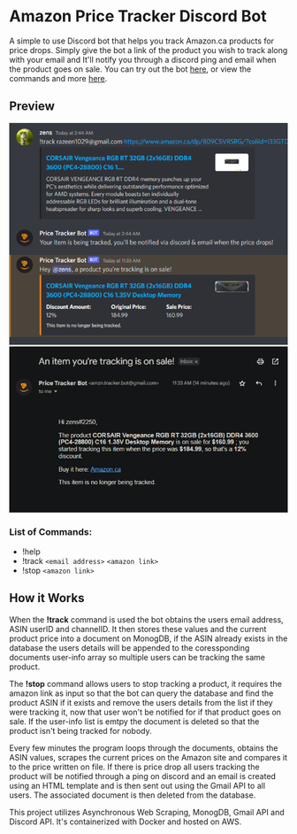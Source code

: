 # Amazon Price Tracker Discord Bot 

A simple to use Discord bot that helps you track Amazon.ca products for price drops. Simply give the bot a link of the product you wish to track along with your email and It'll notify you through a discord ping and email when the product goes on sale. You can try out the bot [here](https://bit.ly/Price-Tracker-Bot), or view the commands and more [here](#list-of-commands).

## Preview
<p align="center">
  <img src="images/discord.png"><br>
  <img src="images/email.png">
</p>

### List of Commands:

- !help
- !track `<email address>` `<amazon link>`
- !stop `<amazon link>`


## How it Works

When the **!track** command is used the bot obtains the users email address, ASIN userID and channelID. It then stores these values and the current product price into a document on MonogDB, if the ASIN already exists in the database the users details will be appended to the coressponding documents user-info array so multiple users can be tracking the same product. 

The **!stop** command allows users to stop tracking a product, it requires the amazon link as input so that the bot can query the database and find the product ASIN if it exists and remove the users details from the list if they were tracking it, now that user won't be notified for if that product goes on sale. If the user-info list is emtpy the document is deleted so that the product isn't being tracked for nobody. 

Every few minutes the program loops through the documents, obtains the ASIN values, scrapes the current prices on the Amazon site and compares it to the price written on file. If there is price drop all users tracking the product will be notified through a ping on discord and an email is created using an HTML template and is then sent out using the Gmail API to all users. The associated document is then deleted from the database.

This project utilizes Asynchronous Web Scraping, MonogDB, Gmail API and Discord API. It's containerized with Docker and hosted on AWS.

